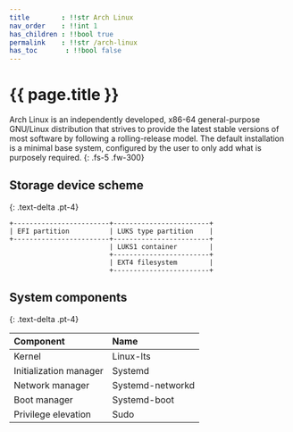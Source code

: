 ```yaml
---
title        : !!str Arch Linux
nav_order    : !!int 1
has_children : !!bool true
permalink    : !!str /arch-linux
has_toc       : !!bool false
---
```


# {{ page.title }}

Arch Linux is an independently developed, x86-64 general-purpose GNU/Linux distribution that strives to provide the latest stable versions of most software by following a rolling-release model. The default installation is a minimal base system, configured by the user to only add what is purposely required. 
{: .fs-5 .fw-300}

## Storage device scheme
{: .text-delta .pt-4}

``` text
+------------------------+------------------------+
| EFI partition          | LUKS type partition    |
+------------------------+------------------------+
                         | LUKS1 container        |
                         +------------------------+
                         | EXT4 filesystem        |
                         +------------------------+
```

## System components
{: .text-delta .pt-4}

| Component              | Name             |
| :--------------------- | :--------------- |
| Kernel                 | Linux-lts        |
| Initialization manager | Systemd          |
| Network manager        | Systemd-networkd |
| Boot manager           | Systemd-boot     |
| Privilege elevation    | Sudo             |

